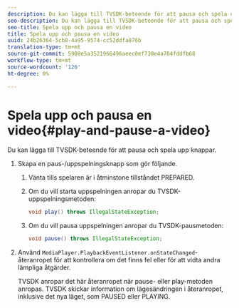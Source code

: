 ```yaml
---
description: Du kan lägga till TVSDK-beteende för att pausa och spela upp knappar.
seo-description: Du kan lägga till TVSDK-beteende för att pausa och spela upp knappar.
seo-title: Spela upp och pausa en video
title: Spela upp och pausa en video
uuid: 24b26364-5cb8-4a95-9574-cc52ddfa876b
translation-type: tm+mt
source-git-commit: 5908e5a3521966496aeec0ef730e4a704fddfb68
workflow-type: tm+mt
source-wordcount: '126'
ht-degree: 0%

---
```



# Spela upp och pausa en video{#play-and-pause-a-video}

Du kan lägga till TVSDK-beteende för att pausa och spela upp knappar.

1. Skapa en paus-/uppspelningsknapp som gör följande.
   1. Vänta tills spelaren är i åtminstone tillståndet PREPARED.
   1. Om du vill starta uppspelningen anropar du TVSDK-uppspelningsmetoden:

      ```java
      void play() throws IllegalStateException;
      ```

   1. Om du vill pausa uppspelningen anropar du TVSDK-pausmetoden:

      ```java
      void pause() throws IllegalStateException;
      ```

1. Använd `MediaPlayer.PlaybackEventListener.onStateChanged`-återanropet för att kontrollera om det finns fel eller för att vidta andra lämpliga åtgärder.

   TVSDK anropar det här återanropet när pause- eller play-metoden anropas. TVSDK skickar information om lägesändringen i återanropet, inklusive det nya läget, som PAUSED eller PLAYING.


